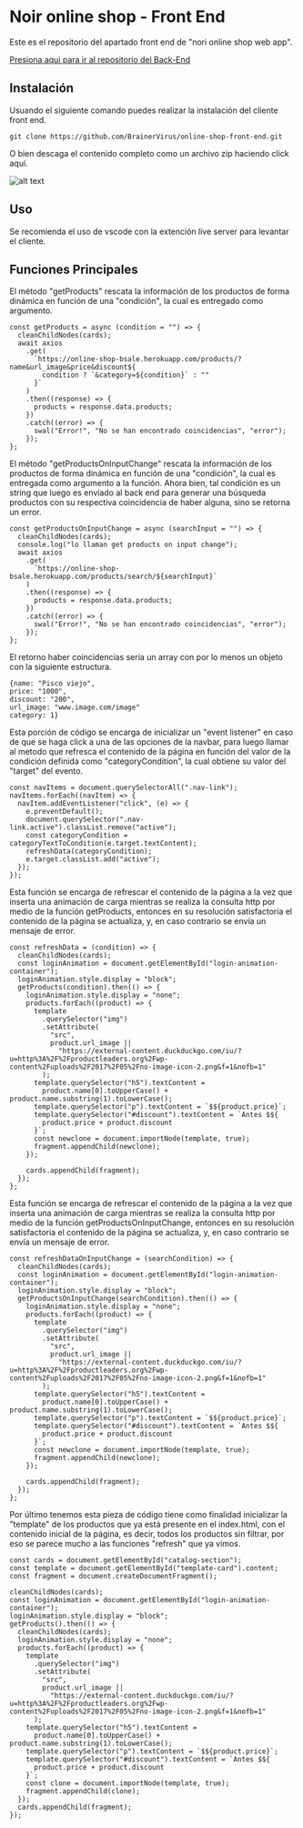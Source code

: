 # Noir online shop - Front End
Este es el repositorio del apartado front end de "nori online shop web app".

<a href="https://github.com/BrainerVirus/online-shop-back-end.git">Presiona aqui para ir al repositorio del Back-End</a>

## Instalación
Usuando el siguiente comando puedes realizar la instalación del cliente front end.

```git clone https://github.com/BrainerVirus/online-shop-front-end.git ```

O bien descaga el contenido completo como un archivo zip haciendo click aquí.

![alt text](https://i.ibb.co/0cXWX4T/descargar-el-proyecto.png)

## Uso
Se recomienda el uso de vscode con la extención live server para levantar el cliente.

## Funciones Principales
El método "getProducts" rescata la información de los productos de forma dinámica en función de una "condición", la cual
es entregado como argumento.
```
const getProducts = async (condition = "") => {
  cleanChildNodes(cards);
  await axios
    .get(
      `https://online-shop-bsale.herokuapp.com/products/?name&url_image&price&discount${
        condition ? `&category=${condition}` : ""
      }`
    )
    .then((response) => {
      products = response.data.products;
    })
    .catch((error) => {
      swal("Error!", "No se han encontrado coincidencias", "error");
    });
};
```
El método "getProductsOnInputChange" rescata la información de los productos de forma dinámica en función de una "condición", la cual
es entregada como argumento a la función. Ahora bien, tal condición es un string que luego es envíado al back end para generar una búsqueda productos con su
respectiva coincidencia de haber alguna, sino se retorna un error.
```
const getProductsOnInputChange = async (searchInput = "") => {
  cleanChildNodes(cards);
  console.log("lo llaman get products on input change");
  await axios
    .get(
      `https://online-shop-bsale.herokuapp.com/products/search/${searchInput}`
    )
    .then((response) => {
      products = response.data.products;
    })
    .catch((error) => {
      swal("Error!", "No se han encontrado coincidencias", "error");
    });
};
```
El retorno haber coincidencias sería un array con por lo menos un objeto con la siguiente estructura.
```
{name: "Pisco viejo",
price: "1000",
discount: "200",
url_image: "www.image.com/image"
category: 1}
```
Esta porción de código se encarga de inicializar un "event listener" en caso de que se haga click a una de las opciones de la navbar, para luego llamar 
al metodo que refresca el contenido de la página en función del valor de la condición definida como "categoryCondition", la cual obtiene su valor del
"target" del evento.
```
const navItems = document.querySelectorAll(".nav-link");
navItems.forEach((navItem) => {
  navItem.addEventListener("click", (e) => {
    e.preventDefault();
    document.querySelector(".nav-link.active").classList.remove("active");
    const categoryCondition = categoryTextToCondition(e.target.textContent);
    refreshData(categoryCondition);
    e.target.classList.add("active");
  });
});
```
Esta función se encarga de refrescar el contenido de la página a la vez que inserta una animación de carga mientras se realiza la consulta http por medio de la función getProducts, 
entonces en su resolución satisfactoria el contenido de la página se actualiza, y, en caso contrario se envía un mensaje de error.
```
const refreshData = (condition) => {
  cleanChildNodes(cards);
  const loginAnimation = document.getElementById("login-animation-container");
  loginAnimation.style.display = "block";
  getProducts(condition).then(() => {
    loginAnimation.style.display = "none";
    products.forEach((product) => {
      template
        .querySelector("img")
        .setAttribute(
          "src",
          product.url_image ||
            "https://external-content.duckduckgo.com/iu/?u=http%3A%2F%2Fproductleaders.org%2Fwp-content%2Fuploads%2F2017%2F05%2Fno-image-icon-2.png&f=1&nofb=1"
        );
      template.querySelector("h5").textContent =
        product.name[0].toUpperCase() + product.name.substring(1).toLowerCase();
      template.querySelector("p").textContent = `$${product.price}`;
      template.querySelector("#discount").textContent = `Antes $${
        product.price + product.discount
      }`;
      const newclone = document.importNode(template, true);
      fragment.appendChild(newclone);
    });

    cards.appendChild(fragment);
  });
};
```
Esta función se encarga de refrescar el contenido de la página a la vez que inserta una animación de carga mientras se realiza la consulta http por medio 
de la función getProductsOnInputChange, entonces en su resolución satisfactoria el contenido de la página se actualiza, y, en caso contrario se envía un mensaje de error.
```
const refreshDataOnInputChange = (searchCondition) => {
  cleanChildNodes(cards);
  const loginAnimation = document.getElementById("login-animation-container");
  loginAnimation.style.display = "block";
  getProductsOnInputChange(searchCondition).then(() => {
    loginAnimation.style.display = "none";
    products.forEach((product) => {
      template
        .querySelector("img")
        .setAttribute(
          "src",
          product.url_image ||
            "https://external-content.duckduckgo.com/iu/?u=http%3A%2F%2Fproductleaders.org%2Fwp-content%2Fuploads%2F2017%2F05%2Fno-image-icon-2.png&f=1&nofb=1"
        );
      template.querySelector("h5").textContent =
        product.name[0].toUpperCase() + product.name.substring(1).toLowerCase();
      template.querySelector("p").textContent = `$${product.price}`;
      template.querySelector("#discount").textContent = `Antes $${
        product.price + product.discount
      }`;
      const newclone = document.importNode(template, true);
      fragment.appendChild(newclone);
    });

    cards.appendChild(fragment);
  });
};
```
Por último tenemos esta pieza de código tiene como finalidad inicializar la "template" de los productos que ya está presente en el index.html, con el contenido inicial de la
página, es decir, todos los productos sin filtrar, por eso se parece mucho a las funciones "refresh" que ya vimos.
```
const cards = document.getElementById("catalog-section");
const template = document.getElementById("template-card").content;
const fragment = document.createDocumentFragment();

cleanChildNodes(cards);
const loginAnimation = document.getElementById("login-animation-container");
loginAnimation.style.display = "block";
getProducts().then(() => {
  cleanChildNodes(cards);
  loginAnimation.style.display = "none";
  products.forEach((product) => {
    template
      .querySelector("img")
      .setAttribute(
        "src",
        product.url_image ||
          "https://external-content.duckduckgo.com/iu/?u=http%3A%2F%2Fproductleaders.org%2Fwp-content%2Fuploads%2F2017%2F05%2Fno-image-icon-2.png&f=1&nofb=1"
      );
    template.querySelector("h5").textContent =
      product.name[0].toUpperCase() + product.name.substring(1).toLowerCase();
    template.querySelector("p").textContent = `$${product.price}`;
    template.querySelector("#discount").textContent = `Antes $${
      product.price + product.discount
    }`;
    const clone = document.importNode(template, true);
    fragment.appendChild(clone);
  });
  cards.appendChild(fragment);
});
```
